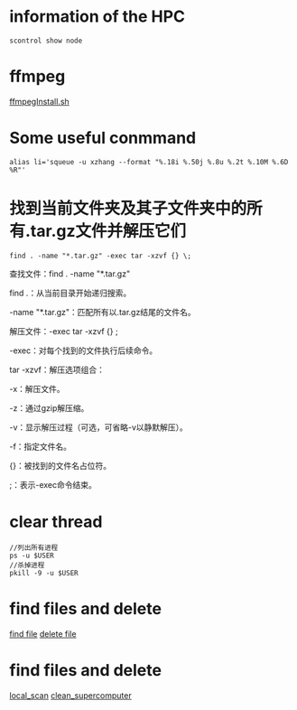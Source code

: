 # information of the HPC
```
scontrol show node
```

# ffmpeg

[ffmpegInstall.sh](ffmpegInstall.sh)

# Some useful conmmand
```
alias li='squeue -u xzhang --format "%.18i %.50j %.8u %.2t %.10M %.6D %R"'
```

# 找到当前文件夹及其子文件夹中的所有.tar.gz文件并解压它们
```
find . -name "*.tar.gz" -exec tar -xzvf {} \;

```
查找文件：find . -name "*.tar.gz"

find .：从当前目录开始递归搜索。

-name "*.tar.gz"：匹配所有以.tar.gz结尾的文件名。

解压文件：-exec tar -xzvf {} \;

-exec：对每个找到的文件执行后续命令。

tar -xzvf：解压选项组合：

-x：解压文件。

-z：通过gzip解压缩。

-v：显示解压过程（可选，可省略-v以静默解压）。

-f：指定文件名。

{}：被找到的文件名占位符。

\;：表示-exec命令结束。

# clear thread
```
//列出所有进程
ps -u $USER
//杀掉进程
pkill -9 -u $USER
```


# find files and delete
[find file](find_files.sh)
[delete file](delete_files.sh)

# find files and delete
[local_scan](local_scan.py)
[clean_supercomputer](clean_supercomputer.py)